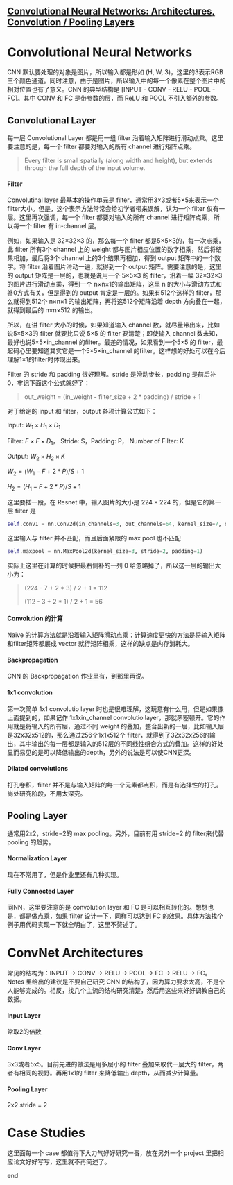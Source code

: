 [Convolutional Neural Networks: Architectures, Convolution / Pooling Layers](http://cs231n.github.io/convolutional-networks/)
---
# Convolutional Neural Networks
CNN 默认要处理的对象是图片，所以输入都是形如 (H, W, 3)，这里的3表示RGB三个颜色通道。同时注意，由于是图片，所以输入中的每一个像素在整个图片中的相对位置也有了意义。CNN 的典型结构是 [INPUT - CONV - RELU - POOL - FC]。其中 CONV 和 FC 是带参数的层，而 ReLU 和 POOL 不引入额外的参数。

## Convolutional Layer
每一层 Convolutional Layer 都是用一组 filter 沿着输入矩阵进行滑动点乘。这里要注意的是，每一个 filter 都要对输入的所有 channel 进行矩阵点乘。
> Every filter is small spatially (along width and height), but extends through the full depth of the input volume.

#### Filter
Convolutinal layer 最基本的操作单元是 filter，通常用3×3或者5×5来表示一个filter大小。但是，这个表示方法常常会给初学者带来误解，认为一个 filter 仅有一层。这里再次强调，每一个 filter 都要对输入的所有 channel 进行矩阵点乘，所以每一个 filter 有 in-channel 层。

例如，如果输入是 32×32×3 的，那么每一个 filter 都是5×5×3的，每一次点乘，此 filter 所有3个 channel 上的 weight 都与图片相应位置的数字相乘，然后将结果相加，最后将3个 channel 上的3个结果再相加，得到 output 矩阵中的一个数字。将 filter 沿着图片滑动一遍，就得到一个 output 矩阵。需要注意的是，这里的 output 矩阵是一层的，也就是说用一个 5×5×3 的 filter，沿着一幅 32×32×3 的图片进行滑动点乘，得到一个 n×n×1的输出矩阵，这里 n 的大小与滑动方式和补0方式有关，但是得到的 output 肯定是一层的。如果有512个这样的 filter，那么就得到512个 n×n×1 的输出矩阵，再将这512个矩阵沿着 depth 方向叠在一起，就得到最后的 n×n×512 的输出。

所以，在讲 filter 大小的时候，如果知道输入 channel 数，就尽量带出来，比如说5×5×3的 filter 就要比只说 5×5 的 filter 要清楚；即使输入 channel 数未知，最好也说5×5×in_channel 的filter。最差的情况，如果看到一个5×5 的 filter，最起码心里要知道其实它是一个5×5×in_channel 的filter。这样想的好处可以在今后理解1×1的filter时体现出来。

Filter 的 stride 和 padding 很好理解。stride 是滑动步长，padding 是前后补0，牢记下面这个公式就好了：
> out_weight = (in_weight - filter_size + 2 * padding) / stride + 1

对于给定的 input 和 filter，output 各项计算公式如下：

Input: $W_1 \times H_1 \times D_1$

Filter: $F \times F \times D_1$， Stride: S，Padding: P， Number of
Filter: K

Output: $W_2 \times H_2 \times K$

$W_2 = (W_1 - F + 2 * P) / S + 1$

$H_2 = (H_1 - F + 2 * P) / S + 1$

这里要插一段，在 Resnet 中，输入图片的大小是 $224 \times 224$ 的，但是它的第一层 filter 是
```python
self.conv1 = nn.Conv2d(in_channels=3, out_channels=64, kernel_size=7, stride=2, padding=3, bias=False)
```
这里输入与 filter 并不匹配，而且后面紧跟的 max pool 也不匹配
```python
self.maxpool = nn.MaxPool2d(kernel_size=3, stride=2, padding=1)
```
实际上这里在计算的时候把最右侧补的一列 0 给忽略掉了，所以这一层的输出大小为：
>(224 - 7 + 2 * 3) / 2 + 1 = 112
>
> (112 - 3 + 2 * 1) / 2 + 1 = 56



#### Convolution 的计算
Naive 的计算方法就是沿着输入矩阵滑动点乘；计算速度更快的方法是将输入矩阵和filter矩阵都展成 vector 就行矩阵相乘，这样的缺点是内存消耗大。

#### Backpropagation
CNN 的 Backpropagation 作业里有，到那里再说。

#### 1x1 convolution
第一次简单 1x1 convolutio layer 时也是很难理解，这玩意有什么用，但是如果像上面提到的，如果记作 1x1xin_channel convolutio layer，那就茅塞顿开。它的作用就是将输入的所有层，通过不同 weight 的叠加，整合出新的一层，比如输入层是32x32x512的，那么通过256个1x1x512个 filter，就得到了32x32x256的输出，其中输出的每一层都是输入的512层的不同线性组合方式的叠加。这样的好处显而易见的是可以降低输出的depth，另外的说法是可以使CNN更深。

#### Dilated convolutions
打孔卷积，filter 并不是与输入矩阵的每一个元素都点积，而是有选择性的打孔。尚处研究阶段，不用太深究。

## Pooling Layer
通常用2x2，stride=2的 max pooling。另外，目前有用 stride=2 的 filter来代替 pooling 的趋势。

#### Normalization Layer
现在不常用了，但是作业里还有几种实现。

#### Fully Connected Layer
同NN，这里要注意的是 convolution layer 和 FC 是可以相互转化的。想想也是，都是做点乘，如果 filter 设计一下，同样可以达到 FC 的效果。具体方法找个例子用代码实现一下就全明白了，这里不赘述了。

# ConvNet Architectures
常见的结构为：INPUT -> CONV -> RELU -> POOL -> FC -> RELU -> FC。
Notes 里给出的建议是不要自己研究 CNN 的结构了，因为算力要求太高，不是个人能够完成的。相反，找几个主流的结构研究清楚，然后用这些来好好调教自己的数据。

#### Input Layer
常取2的倍数

#### Conv Layer
3x3或者5x5。目前先进的做法是用多层小的 filter 叠加来取代一层大的 filter，两者有相同的视野。再用1x1的 filter 来降低输出 depth，从而减少计算量。

#### Pooling Layer
2x2 stride = 2

# Case Studies
这里面每一个 case 都值得下大力气好好研究一番，放在另外一个 project 里把相应论文好好写写，这里就不再简述了。


















end
